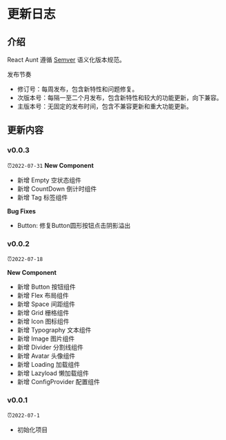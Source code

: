 # 更新日志
## 介绍
React Aunt 遵循 [Semver](https://semver.org/lang/zh-CN/) 语义化版本规范。

发布节奏

- 修订号：每周发布，包含新特性和问题修复。
- 次版本号：每隔一至二个月发布，包含新特性和较大的功能更新，向下兼容。
- 主版本号：无固定的发布时间，包含不兼容更新和重大功能更新。


## 更新内容
### v0.0.3
⏰`2022-07-31`
**New Component**
- 新增 Empty 空状态组件
- 新增 CountDown 倒计时组件
- 新增 Tag 标签组件

**Bug Fixes**
- Button: 修复Button圆形按钮点击阴影溢出


### v0.0.2
⏰`2022-07-18`

**New Component**
- 新增 Button 按钮组件
- 新增 Flex 布局组件
- 新增 Space 间距组件
- 新增 Grid 栅格组件
- 新增 Icon 图标组件
- 新增 Typography 文本组件
- 新增 Image 图片组件
- 新增 Divider 分割线组件
- 新增 Avatar 头像组件
- 新增 Loading 加载组件
- 新增 Lazyload 懒加载组件
- 新增 ConfigProvider 配置组件


### v0.0.1
⏰`2022-07-1`
- 初始化项目


